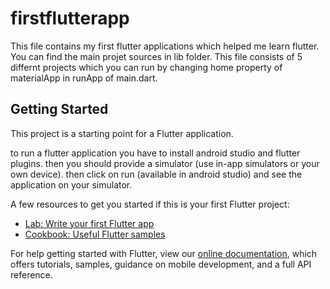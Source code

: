 # firstflutterapp

This file contains my first flutter applications which helped me learn flutter.
You can find the main projet sources in lib folder. 
This file consists of 5 differnt projects which you can run by changing home property of materialApp in runApp of main.dart.

## Getting Started

This project is a starting point for a Flutter application.

to run a flutter application you have to install android studio and flutter plugins. then you should provide a simulator (use in-app simulators or your own device). then click on run (available in android studio) and see the application on your simulator.

A few resources to get you started if this is your first Flutter project:

- [Lab: Write your first Flutter app](https://flutter.dev/docs/get-started/codelab)
- [Cookbook: Useful Flutter samples](https://flutter.dev/docs/cookbook)

For help getting started with Flutter, view our
[online documentation](https://flutter.dev/docs), which offers tutorials,
samples, guidance on mobile development, and a full API reference.
